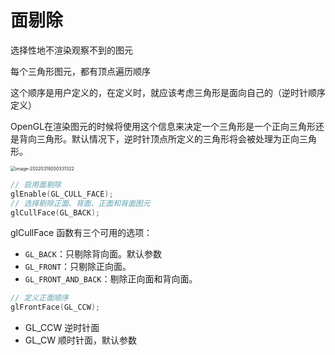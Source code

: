 # 面剔除

选择性地不渲染观察不到的图元



每个三角形图元，都有顶点遍历顺序

这个顺序是用户定义的，在定义时，就应该考虑三角形是面向自己的（逆时针顺序定义）



OpenGL在渲染图元的时候将使用这个信息来决定一个三角形是一个正向三角形还是背向三角形。默认情况下，逆时针顶点所定义的三角形将会被处理为正向三角形。



<img src="https://www.qiniu.cregskin.com/202203192003348.png" alt="image-20220319200331322" style="zoom:50%;" />

```c++
// 启用面剔除
glEnable(GL_CULL_FACE);   
// 选择剔除正面、背面、正面和背面图元
glCullFace(GL_BACK);
```

glCullFace 函数有三个可用的选项：

- `GL_BACK`：只剔除背向面。默认参数
- `GL_FRONT`：只剔除正向面。
- `GL_FRONT_AND_BACK`：剔除正向面和背向面。





```c++
// 定义正面顺序
glFrontFace(GL_CCW);
```

+ GL_CCW 逆时针面
+ GL_CW 顺时针面，默认参数























